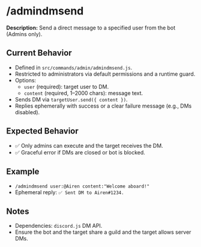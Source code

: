 # /admindmsend

**Description:** Send a direct message to a specified user from the bot (Admins only).

## Current Behavior
- Defined in `src/commands/admin/admindmsend.js`.
- Restricted to administrators via default permissions and a runtime guard.
- Options:
  - `user` (required): target user to DM.
  - `content` (required, 1–2000 chars): message text.
- Sends DM via `targetUser.send({ content })`.
- Replies ephemerally with success or a clear failure message (e.g., DMs disabled).

## Expected Behavior
- ✅ Only admins can execute and the target receives the DM.
- ✅ Graceful error if DMs are closed or bot is blocked.

## Example
- `/admindmsend user:@Airen content:"Welcome aboard!"`
- Ephemeral reply: `✅ Sent DM to Airen#1234.`

## Notes
- Dependencies: `discord.js` DM API.
- Ensure the bot and the target share a guild and the target allows server DMs.
